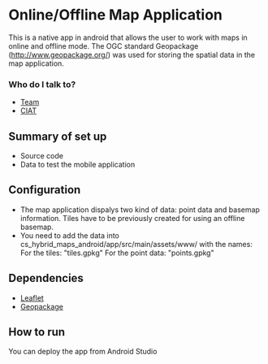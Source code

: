 # Online/Offline Map Application #

This is a native app in android that allows the user to work with maps in online and offline mode. 
The OGC standard Geopackage (http://www.geopackage.org/) was used for storing the spatial data in the map application.

### Who do I talk to? ###

* [Team](https://github.com/orgs/CIAT-DAPA/teams/cs-team)
* [CIAT](http://ciat.cgiar.org/)

## Summary of set up ##

* Source code
* Data to test the mobile application

## Configuration ##
* The map application dispalys two kind of data: point data and basemap information. Tiles have to be previously created for using an offline basemap.
* You need to add the data into cs_hybrid_maps_android/app/src/main/assets/www/ 
with the names: 
    For the tiles: "tiles.gpkg" 
    For the point data: "points.gpkg" 

## Dependencies

* [Leaflet](http://leafletjs.com/)
* [Geopackage](http://www.geopackage.org/) 

## How to run ##

You can deploy the app from Android Studio
